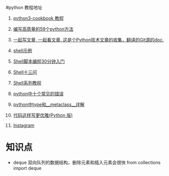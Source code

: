 #python 教程地址

1. [python3-cookbook 教程](http://python3-cookbook.readthedocs.io/zh_CN/latest/index.html)

2. [编写高质量的59个python方法](https://guoruibiao.gitbooks.io/effective-python/content/)

3. [一起写文章, 一起看文章. 这是个Python技术文章的收集，翻译的Git源的doc.](http://pyzh.readthedocs.io/en/latest/index.html) 

4. [shell示例](http://www.jellythink.com/archives/699)
5. [Shell脚本编程30分钟入门](https://github.com/qinjx/30min_guides/blob/master/shell.md)
6. [Shell十三问](https://github.com/wzb56/13_questions_of_shell)
7. [Shell系列教程](https://github.com/52fhy/shell-book)

8. [python中十个常见的错误](http://www.imooc.com/article/2841)
9. [python中type和__metaclass__详解](http://blog.jobbole.com/21351/)
10. [代码这样写更优雅(Python 版)](http://python.jobbole.com/87851/)
11. [Instagram](http://python.jobbole.com/87814/)


# 知识点

- deque 双向队列的数据结构，删除元素和插入元素会很快
from collections import deque